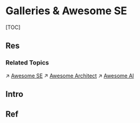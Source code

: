# Galleries & Awesome SE

[TOC]



## Res
### Related Topics
↗ [Awesome SE](Awesome%20SE.md)
↗ [Awesome Architect](Awesome%20Architect.md)
↗ [Awesome AI](../../Artificial%20Intelligence/Awesome%20AI/Awesome%20AI.md)



## Intro


## Ref

